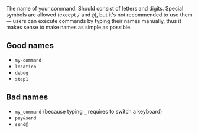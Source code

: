 The name of your command. Should consist of letters and digits. Special symbols are allowed (except `/` and `@`), 
but it's not recommended to use them — users can execute commands by typing their names manually, thus it makes sense
to make names as simple as possible.

## Good names

* `my-command`
* `location`
* `debug`
* `step1`

## Bad names

* `my_command` (because typing `_` requires to switch a keyboard)
* `pay&send`
* `send@`